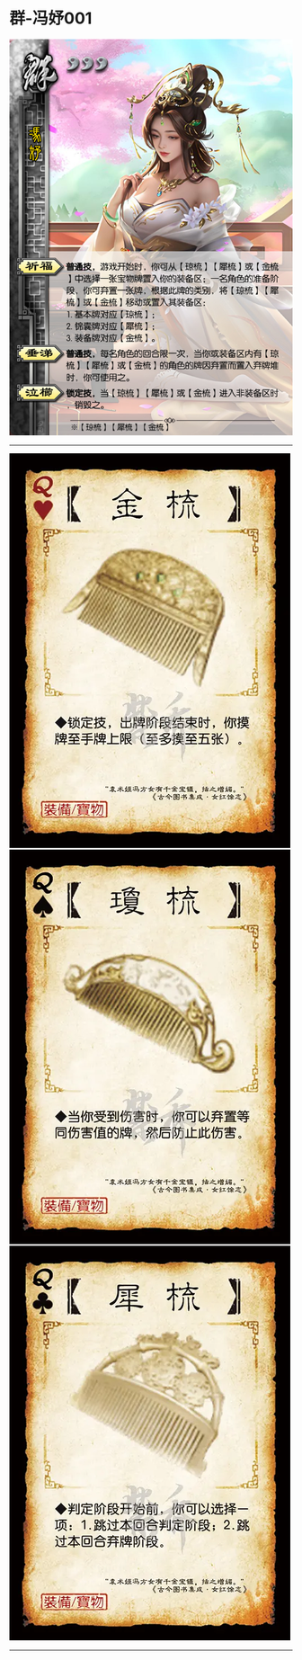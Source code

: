 # 群-冯妤001

![群-冯妤001](../assets/群-冯妤001.jfif)

---

![群-冯妤001-金梳](../assets/群-冯妤001-金梳.jpg)
![群-冯妤001-琼梳](../assets/群-冯妤001-琼梳.jpg)
![群-冯妤001-犀梳](../assets/群-冯妤001-犀梳.jpg)

---
